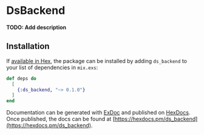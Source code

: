 # DsBackend

**TODO: Add description**

## Installation

If [available in Hex](https://hex.pm/docs/publish), the package can be installed
by adding `ds_backend` to your list of dependencies in `mix.exs`:

```elixir
def deps do
  [
    {:ds_backend, "~> 0.1.0"}
  ]
end
```

Documentation can be generated with [ExDoc](https://github.com/elixir-lang/ex_doc)
and published on [HexDocs](https://hexdocs.pm). Once published, the docs can
be found at [https://hexdocs.pm/ds_backend](https://hexdocs.pm/ds_backend).

